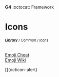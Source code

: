 __G4__ :octocat: Framework
# Icons
###### <sub>**Library** / Common / Icons</sub>  

  
[Emoji Cheat](http://www.emoji-cheat-sheet.com)  
[Emoji Wiki](https://en.wikipedia.org/wiki/Emoji)  



<link rel="stylesheet" href="https://octicons.github.com/components/octicons/octicons/octicons.css>
<span class="octicon octicon-flame"></span>
[](octicon-alert)
